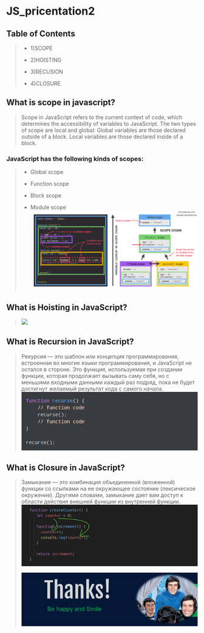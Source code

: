 # JS_pricentation2
## Table of Contents
> - 1)SCOPE
>
> - 2)HOISTING
>
> - 3)RECUSION
>
> - 4)CLOSURE

## What is scope in javascript?
> Scope in JavaScript refers to the current context of code, which determines the accessibility of variables to JavaScript. The two types of scope are local and global: Global variables are those declared outside of a block. Local variables are those declared inside of a block.

### JavaScript has the following kinds of scopes:
> - Global scope
>
> - Function scope
>
> - Block scope
>
> - Module scope
> ![](./img%20precentation.png) 

## What is Hoisting in JavaScript?
> ![](https://www.google.com/url?sa=i&url=https%3A%2F%2Fwww.digitalocean.com%2Fcommunity%2Ftutorials%2Funderstanding-hoisting-in-javascript&psig=AOvVaw2rOB4xh0FswSMmlNaC7Nrp&ust=1678977394403000&source=images&cd=vfe&ved=0CA0QjRxqFwoTCOjyqq2U3v0CFQAAAAAdAAAAABAg)

## What is Recursion in JavaScript?
> Рекурсия — это шаблон или концепция программирования, встроенная во многие языки программирования, и JavaScript не остался в стороне. Это функция, используемая при создании функции, которая продолжает вызывать саму себя, но с меньшими входными данными каждый раз подряд, пока не будет достигнут желаемый результат кода с самого начала.
> ![](./img%20precentation2.png)

## What is Closure in JavaScript?
> Замыкание — это комбинация объединенной (вложенной) функции со ссылками на ее окружающее состояние (лексическое окружение). Другими словами, замыкание дает вам доступ к области действия внешней функции из внутренней функции.
> ![](./img3.png)
>
>
>
>![](./img4.png)



